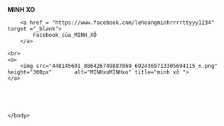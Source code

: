 
<html lang="en">
    <head>
        <a><b>MINH XO</b></a>
    </head>
        <br>
    <body>
        
        <a href = "https://www.facebook.com/lehoangminhrrrrttyyy1234" target ="_blank">
            Facebook_của_MINH_XÔ
        </a>
        
    <br>
    <a>
        <img src="448145691_886426749887869_6924369713305694115_n.png" height="300px"       alt="MINHxoMINHxo" title="minh xô ">
    </a>





    </body>
</html>
